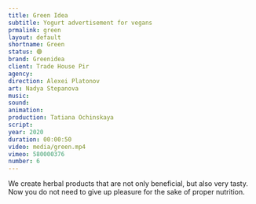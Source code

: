 ```yaml
---
title: Green Idea
subtitle: Yogurt advertisement for vegans
prmalink: green
layout: default
shortname: Green
status: 🟢
brand: Greenidea
client: Trade House Pir
agency:
direction: Alexei Platonov
art: Nadya Stepanova
music:  
sound:
animation:  
production: Tatiana Ochinskaya
script:
year: 2020
duration: 00:00:50
video: media/green.mp4
vimeo: 580000376
number: 6
---
```


We create herbal products that are not only beneficial, but also very tasty. Now you do not need to give up pleasure for the sake of proper nutrition.
